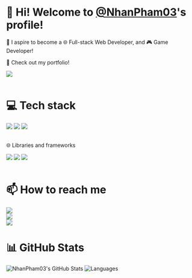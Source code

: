 <h1>👋 Hi! Welcome to <a href='https://github.com/NhanPham03'>@NhanPham03</a>'s profile!</h1>

<p>🔰 I aspire to become a 🌐 Full-stack Web Developer, and 🎮 Game Developer!</p>

<div>
    <p>👀 Check out my portfolio!</p>
    <div>
        <a href='https://lostveil.netlify.app/'>
            <img src='https://img.shields.io/badge/Netlify-00C7B7?style=for-the-badge&logo=netlify&logoColor=white' />
        </a>
    </div>
</div><br>

<div>
    <h1>💻 Tech stack</h1>
    <div>
        <img src='https://img.shields.io/badge/Node%20js-339933?style=for-the-badge&logo=nodedotjs&logoColor=white' />
        <img src='https://img.shields.io/badge/TypeScript-007ACC?style=for-the-badge&logo=typescript&logoColor=white' />
        <img src='https://img.shields.io/badge/JavaScript-323330?style=for-the-badge&logo=javascript&logoColor=F7DF1E' />
    </div><br>
    <div>
        <p>🌐 Libraries and frameworks</p>
        <div>
            <img src='https://img.shields.io/badge/React-20232A?style=for-the-badge&logo=react&logoColor=61DAFB' />
            <img src='https://img.shields.io/badge/Tailwind_CSS-38B2AC?style=for-the-badge&logo=tailwind-css&logoColor=white' />
            <img src='https://img.shields.io/badge/Express%20js-000000?style=for-the-badge&logo=express&logoColor=white' />
        </div>
    </div>
</div><br>

<div>
    <h1>📫 How to reach me</h1>
    <div>
        <a href='mailto:ph.nhan03@gmail.com'>
            <img src='https://img.shields.io/badge/Gmail-D14836?style=for-the-badge&logo=gmail&logoColor=white' />
        </a>
    </div>
    <div>
        <a href='https://lostveil.itch.io/'>
            <img src='https://img.shields.io/badge/Itch.io-FA5C5C?style=for-the-badge&logo=itchdotio&logoColor=white' />
        </a>
    </div>
    <div>
        <a href='https://www.linkedin.com/in/nhan-pham-2a5aab328/'>
            <img src='https://img.shields.io/badge/LinkedIn-0077B5?style=for-the-badge&logo=linkedin&logoColor=white' />
        </a>
    </div>
</div>

<div>
    <h1>📊 GitHub Stats</h1>
    <picture>
        <source
            srcset="https://lostveil-stats.vercel.app/api?username=NhanPham03&theme=monokai&hide_title=true&show_icons=true&hide_border=true"
            medit="(prefers-color-scheme: dark)"
        />
        <source
            srcset="https://lostveil-stats.vercel.app/api?username=NhanPham03&theme=transparent&hide_title=true&show_icons=true&hide_border=true"
            medit="(prefers-color-scheme: light), (prefers-color-scheme: no-preference)"
        />
        <img
            alt="NhanPham03's GitHub Stats" 
            src="https://lostveil-stats.vercel.app/api?username=NhanPham03&theme=monokai&hide_title=true&show_icons=true&hide_border=true"
        />
    </picture>
    <picture>
        <source
            srcset="https://lostveil-stats.vercel.app/api/top-langs?username=NhanPham03&layout=compact&theme=monokai&hide_title=true&hide_border=true"
            medit="(prefers-color-scheme: dark)"
        />
        <source
            srcset="https://lostveil-stats.vercel.app/api/top-langs?username=NhanPham03&layout=compact&theme=transparent&hide_title=true&hide_border=true"
            medit="(prefers-color-scheme: light), (prefers-color-scheme: no-preference)"
        />
        <img
            alt="Languages"
            src="https://lostveil-stats.vercel.app/api/top-langs?username=NhanPham03&layout=compact&theme=monokai&hide_title=true&hide_border=true"
        />
    </picture>
</div>
